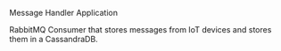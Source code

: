 Message Handler Application

RabbitMQ Consumer that stores messages from IoT devices and stores them in a CassandraDB.